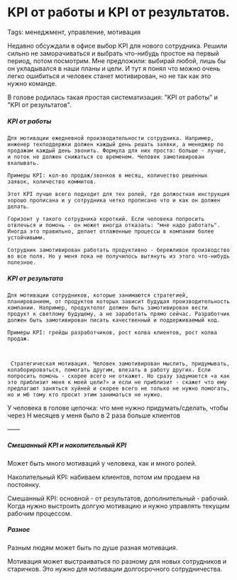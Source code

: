 # KPI от работы и KPI от результатов.
Tags: менеджмент, управление, мотивация


Недавно обсуждали в офисе выбор KPI для нового сотрудника. Решили сильно не заморачиваться и выбрать что-нибудь простое на первый период, потом посмотрим. Мне предложили: выбирай любой, лишь бы он укладывался в наши планы и цели. И тут я понял что можно очень легко ошибиться и человек станет мотивирован, но не так как это нужно команде.

В голове родилась такая простая систематизация: "KPI от работы" и "KPI от результатов".

##### KPI от работы

    Для мотивации ежедневной производительности сотрудника. Например, инженер техподдержки должен каждый день решать заявки, а менеджер по продажам каждый день звонить. Формула для них проста: больше - лучше, и поток не должен снижаться со временем. Человек замотивирован вкалывать.

    Примеры KPI: кол-во продаж/звонков в месяц, количество решенных заявок, количество коммитов.

    Этот KPI лучше всего подходит для тех ролей, где должостная инструкция хорошо прописана и у сотрудника четко прописано что и как он должен делать.

    Горизонт у такого сотрудника короткий. Если человека попросить отвлечься и помочь - он может иногда отказать: "мне надо работать". Иногда это правильно, делает отлаженные процессы в компании более устойчивыми.

    Сотрудник замотивирован работать продуктивно - бережливое производство во все поля. Но у меня пока не получилось вытянуть из этого что-нибудь полезное.

##### KPI от результата

    Для мотивации сотрудников, которые занимаются стратегией, планированием, от продуктов которых зависит будущая производительность компании. Например, продуктолог должен быть замотивирован вести продукт к светлому будущему, а не заработать прямо сейчас. Разработчик должен быть замотивирован писать качественный и поддерживаемый код.

    Примеры KPI: грейды разработчиков, рост колва клиентов, рост колва продаж.



     Стратегическая мотивация. Человек замотивирован мыслить, придумывать, колаборироваться, помогать другим, влезать в работу других. Если попросить помочь - скорее всего не откажет. Но сразу задумается «а как это приблизит меня к моей цели?» и если не приблизит - скажет что ему предлагают заняться хуйней и скорее всего не только не нужно помогать, но и мб тому кто просит этим заниматься не нужно.


У человека в голове цепочка: что мне нужно придумать/сделать, чтобы через Н месяцев у меня было в 2 раза больше клиентов


——


##### Смешанный KPI и накопительный KPI

Может быть много мотиваций у человека, как и много ролей.

Накопительный KPI: набиваем клиентов, потом им продаем на постоянку.

Смешанный KPI: основной - от результатов, дополнительный - рабочий. Когда нужно выстроить долгую мотивацию и нужно управлять текущим рабочим процессом.


##### Разное

Разным людям может быть по душе разная мотивация.

Мотивация может выстраиваться по разному для новых сотрудников и старичков. Это нужно для мотивации долгосрочного сотрудничества.